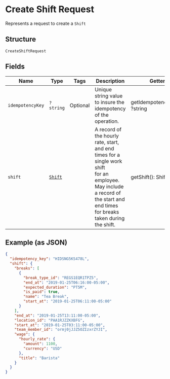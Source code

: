 
# Create Shift Request

Represents a request to create a `Shift`

## Structure

`CreateShiftRequest`

## Fields

| Name | Type | Tags | Description | Getter | Setter |
|  --- | --- | --- | --- | --- | --- |
| `idempotencyKey` | `?string` | Optional | Unique string value to insure the idempotency of the operation. | getIdempotencyKey(): ?string | setIdempotencyKey(?string idempotencyKey): void |
| `shift` | [`Shift`](/doc/models/shift.md) |  | A record of the hourly rate, start, and end times for a single work shift<br>for an employee. May include a record of the start and end times for breaks<br>taken during the shift. | getShift(): Shift | setShift(Shift shift): void |

## Example (as JSON)

```json
{
  "idempotency_key": "HIDSNG5KS478L",
  "shift": {
    "breaks": [
      {
        "break_type_id": "REGS1EQR1TPZ5",
        "end_at": "2019-01-25T06:16:00-05:00",
        "expected_duration": "PT5M",
        "is_paid": true,
        "name": "Tea Break",
        "start_at": "2019-01-25T06:11:00-05:00"
      }
    ],
    "end_at": "2019-01-25T13:11:00-05:00",
    "location_id": "PAA1RJZZKXBFG",
    "start_at": "2019-01-25T03:11:00-05:00",
    "team_member_id": "ormj0jJJZ5OZIzxrZYJI",
    "wage": {
      "hourly_rate": {
        "amount": 1100,
        "currency": "USD"
      },
      "title": "Barista"
    }
  }
}
```

